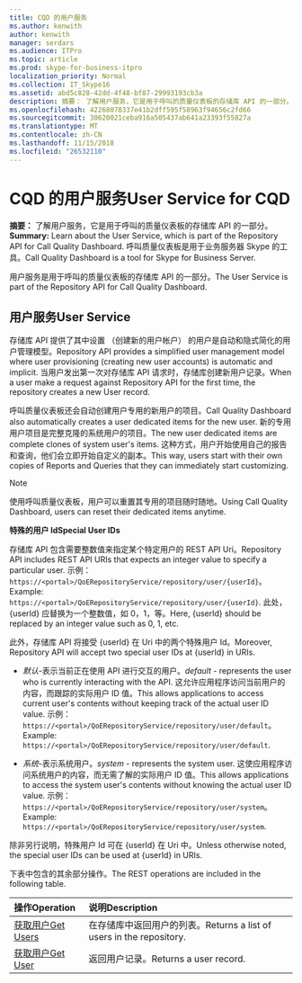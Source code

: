 ```yaml
---
title: CQD 的用户服务
ms.author: kenwith
author: kenwith
manager: serdars
ms.audience: ITPro
ms.topic: article
ms.prod: skype-for-business-itpro
localization_priority: Normal
ms.collection: IT_Skype16
ms.assetid: abd5c828-42dd-4f48-bf87-29993193cb3a
description: 摘要： 了解用户服务，它是用于呼叫的质量仪表板的存储库 API 的一部分。 呼叫质量仪表板是用于业务服务器 Skype 的工具。
ms.openlocfilehash: 42268078337e41b2dff595f58963f94656c2fd66
ms.sourcegitcommit: 30620021ceba916a505437ab641a23393f55827a
ms.translationtype: MT
ms.contentlocale: zh-CN
ms.lasthandoff: 11/15/2018
ms.locfileid: "26532110"
---
```

# <a name="user-service-for-cqd"></a><span data-ttu-id="bd4a3-104">CQD 的用户服务</span><span class="sxs-lookup"><span data-stu-id="bd4a3-104">User Service for CQD</span></span>
 
<span data-ttu-id="bd4a3-105">**摘要：** 了解用户服务，它是用于呼叫的质量仪表板的存储库 API 的一部分。</span><span class="sxs-lookup"><span data-stu-id="bd4a3-105">**Summary:** Learn about the User Service, which is part of the Repository API for Call Quality Dashboard.</span></span> <span data-ttu-id="bd4a3-106">呼叫质量仪表板是用于业务服务器 Skype 的工具。</span><span class="sxs-lookup"><span data-stu-id="bd4a3-106">Call Quality Dashboard is a tool for Skype for Business Server.</span></span>
  
<span data-ttu-id="bd4a3-107">用户服务是用于呼叫的质量仪表板的存储库 API 的一部分。</span><span class="sxs-lookup"><span data-stu-id="bd4a3-107">The User Service is part of the Repository API for Call Quality Dashboard.</span></span>
  
## <a name="user-service"></a><span data-ttu-id="bd4a3-108">用户服务</span><span class="sxs-lookup"><span data-stu-id="bd4a3-108">User Service</span></span>

<span data-ttu-id="bd4a3-109">存储库 API 提供了其中设置 （创建新的用户帐户） 的用户是自动和隐式简化的用户管理模型。</span><span class="sxs-lookup"><span data-stu-id="bd4a3-109">Repository API provides a simplified user management model where user provisioning (creating new user accounts) is automatic and implicit.</span></span> <span data-ttu-id="bd4a3-110">当用户发出第一次对存储库 API 请求时，存储库创建新用户记录。</span><span class="sxs-lookup"><span data-stu-id="bd4a3-110">When a user make a request against Repository API for the first time, the repository creates a new User record.</span></span> 
  
<span data-ttu-id="bd4a3-111">呼叫质量仪表板还会自动创建用户专用的新用户的项目。</span><span class="sxs-lookup"><span data-stu-id="bd4a3-111">Call Quality Dashboard also automatically creates a user dedicated items for the new user.</span></span> <span data-ttu-id="bd4a3-112">新的专用用户项目是完整克隆的系统用户的项目。</span><span class="sxs-lookup"><span data-stu-id="bd4a3-112">The new user dedicated items are complete clones of system user's items.</span></span> <span data-ttu-id="bd4a3-113">这种方式，用户开始使用自己的报告和查询，他们会立即开始自定义的副本。</span><span class="sxs-lookup"><span data-stu-id="bd4a3-113">This way, users start with their own copies of Reports and Queries that they can immediately start customizing.</span></span> 
  
> [!NOTE]
> <span data-ttu-id="bd4a3-114">使用呼叫质量仪表板，用户可以重置其专用的项目随时随地。</span><span class="sxs-lookup"><span data-stu-id="bd4a3-114">Using Call Quality Dashboard, users can reset their dedicated items anytime.</span></span> 
  
 <span data-ttu-id="bd4a3-115">**特殊的用户 Id**</span><span class="sxs-lookup"><span data-stu-id="bd4a3-115">**Special User IDs**</span></span>
  
<span data-ttu-id="bd4a3-116">存储库 API 包含需要整数值来指定某个特定用户的 REST API Uri。</span><span class="sxs-lookup"><span data-stu-id="bd4a3-116">Repository API includes REST API URIs that expects an integer value to specify a particular user.</span></span> <span data-ttu-id="bd4a3-117">示例： `https://<portal>/QoERepositoryService/repository/user/{userId}`。</span><span class="sxs-lookup"><span data-stu-id="bd4a3-117">Example:  `https://<portal>/QoERepositoryService/repository/user/{userId}`.</span></span> <span data-ttu-id="bd4a3-118">此处，{userId} 应替换为一个整数值，如 0，1，等。</span><span class="sxs-lookup"><span data-stu-id="bd4a3-118">Here, {userId} should be replaced by an integer value such as 0, 1, etc.</span></span>
  
<span data-ttu-id="bd4a3-119">此外，存储库 API 将接受 {userId} 在 Uri 中的两个特殊用户 Id。</span><span class="sxs-lookup"><span data-stu-id="bd4a3-119">Moreover, Repository API will accept two special user IDs at {userId} in URIs.</span></span>
  
-  <span data-ttu-id="bd4a3-120">*默认*-表示当前正在使用 API 进行交互的用户。</span><span class="sxs-lookup"><span data-stu-id="bd4a3-120">*default*  - represents the user who is currently interacting with the API.</span></span> <span data-ttu-id="bd4a3-121">这允许应用程序访问当前用户的内容，而跟踪的实际用户 ID 值。</span><span class="sxs-lookup"><span data-stu-id="bd4a3-121">This allows applications to access current user's contents without keeping track of the actual user ID value.</span></span> <span data-ttu-id="bd4a3-122">示例： ` https://<portal>/QoERepositoryService/repository/user/default`。</span><span class="sxs-lookup"><span data-stu-id="bd4a3-122">Example: ` https://<portal>/QoERepositoryService/repository/user/default`.</span></span>
    
-  <span data-ttu-id="bd4a3-123">*系统*-表示系统用户。</span><span class="sxs-lookup"><span data-stu-id="bd4a3-123">*system*  - represents the system user.</span></span> <span data-ttu-id="bd4a3-124">这使应用程序访问系统用户的内容，而无需了解的实际用户 ID 值。</span><span class="sxs-lookup"><span data-stu-id="bd4a3-124">This allows applications to access the system user's contents without knowing the actual user ID value.</span></span> <span data-ttu-id="bd4a3-125">示例： `https://<portal>/QoERepositoryService/repository/user/system`。</span><span class="sxs-lookup"><span data-stu-id="bd4a3-125">Example: `https://<portal>/QoERepositoryService/repository/user/system`.</span></span>
    
<span data-ttu-id="bd4a3-126">除非另行说明，特殊用户 Id 可在 {userId} 在 Uri 中。</span><span class="sxs-lookup"><span data-stu-id="bd4a3-126">Unless otherwise noted, the special user IDs can be used at {userId} in URIs.</span></span> 
  
<span data-ttu-id="bd4a3-127">下表中包含的其余部分操作。</span><span class="sxs-lookup"><span data-stu-id="bd4a3-127">The REST operations are included in the following table.</span></span>
  
|<span data-ttu-id="bd4a3-128">**操作**</span><span class="sxs-lookup"><span data-stu-id="bd4a3-128">**Operation**</span></span>|<span data-ttu-id="bd4a3-129">**说明**</span><span class="sxs-lookup"><span data-stu-id="bd4a3-129">**Description**</span></span>|
|:-----|:-----|
|[<span data-ttu-id="bd4a3-130">获取用户</span><span class="sxs-lookup"><span data-stu-id="bd4a3-130">Get Users</span></span>](get-users.md) <br/> |<span data-ttu-id="bd4a3-131">在存储库中返回用户的列表。</span><span class="sxs-lookup"><span data-stu-id="bd4a3-131">Returns a list of users in the repository.</span></span>  <br/> |
|[<span data-ttu-id="bd4a3-132">获取用户</span><span class="sxs-lookup"><span data-stu-id="bd4a3-132">Get User</span></span>](get-user.md) <br/> |<span data-ttu-id="bd4a3-133">返回用户记录。</span><span class="sxs-lookup"><span data-stu-id="bd4a3-133">Returns a user record.</span></span>  <br/> |
   

